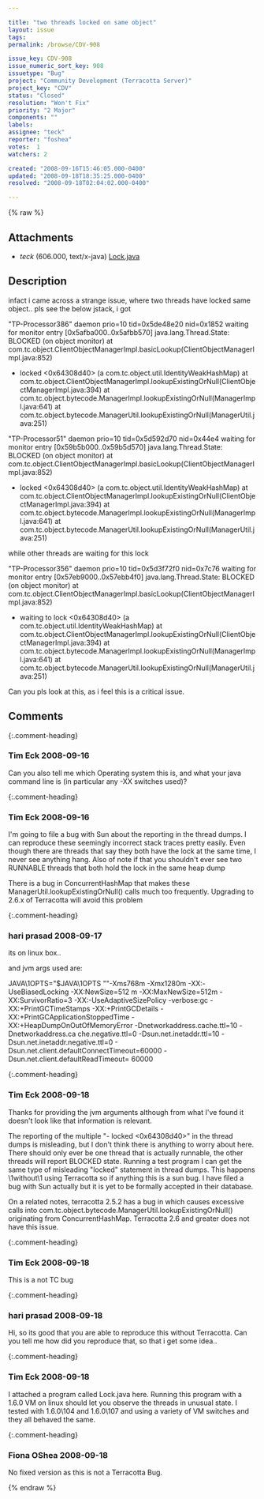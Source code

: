 ```yaml
---

title: "two threads locked on same object"
layout: issue
tags: 
permalink: /browse/CDV-908

issue_key: CDV-908
issue_numeric_sort_key: 908
issuetype: "Bug"
project: "Community Development (Terracotta Server)"
project_key: "CDV"
status: "Closed"
resolution: "Won't Fix"
priority: "2 Major"
components: ""
labels: 
assignee: "teck"
reporter: "foshea"
votes:  1
watchers: 2

created: "2008-09-16T15:46:05.000-0400"
updated: "2008-09-18T18:35:25.000-0400"
resolved: "2008-09-18T02:04:02.000-0400"

---
```




{% raw %}


## Attachments
  
* <em>teck</em> (606.000, text/x-java) [Lock.java](/attachments/CDV/CDV-908/Lock.java)
  



## Description

<div markdown="1" class="description">

infact i came across a strange issue,
where two threads have locked same object..
pls see the below jstack, i got

"TP-Processor386" daemon prio=10 tid=0x5de48e20 nid=0x1852 waiting for monitor entry [0x5afba000..0x5afbb570]
   java.lang.Thread.State: BLOCKED (on object monitor)
at com.tc.object.ClientObjectManagerImpl.basicLookup(ClientObjectManagerImpl.java:852)
- locked <0x64308d40> (a com.tc.object.util.IdentityWeakHashMap)
at com.tc.object.ClientObjectManagerImpl.lookupExistingOrNull(ClientObjectManagerImpl.java:394)
at com.tc.object.bytecode.ManagerImpl.lookupExistingOrNull(ManagerImpl.java:641)
at com.tc.object.bytecode.ManagerUtil.lookupExistingOrNull(ManagerUtil.java:251)

"TP-Processor51" daemon prio=10 tid=0x5d592d70 nid=0x44e4 waiting for monitor entry [0x59b5b000..0x59b5d570]
   java.lang.Thread.State: BLOCKED (on object monitor)
at com.tc.object.ClientObjectManagerImpl.basicLookup(ClientObjectManagerImpl.java:852)
- locked <0x64308d40> (a com.tc.object.util.IdentityWeakHashMap)
at com.tc.object.ClientObjectManagerImpl.lookupExistingOrNull(ClientObjectManagerImpl.java:394)
at com.tc.object.bytecode.ManagerImpl.lookupExistingOrNull(ManagerImpl.java:641)
at com.tc.object.bytecode.ManagerUtil.lookupExistingOrNull(ManagerUtil.java:251)


while other threads are waiting for this lock

"TP-Processor356" daemon prio=10 tid=0x5d3f72f0 nid=0x7c76 waiting for monitor entry [0x57eb9000..0x57ebb4f0]
   java.lang.Thread.State: BLOCKED (on object monitor)
at com.tc.object.ClientObjectManagerImpl.basicLookup(ClientObjectManagerImpl.java:852)
- waiting to lock <0x64308d40> (a com.tc.object.util.IdentityWeakHashMap)
at com.tc.object.ClientObjectManagerImpl.lookupExistingOrNull(ClientObjectManagerImpl.java:394)
at com.tc.object.bytecode.ManagerImpl.lookupExistingOrNull(ManagerImpl.java:641)
at com.tc.object.bytecode.ManagerUtil.lookupExistingOrNull(ManagerUtil.java:251)


Can you pls look at this, as i feel this is a critical issue. 

</div>

## Comments


{:.comment-heading}
### **Tim Eck** <span class="date">2008-09-16</span>

<div markdown="1" class="comment">

Can you also tell me which Operating system this is, and what your java command line is (in particular any -XX switches used)?

</div>


{:.comment-heading}
### **Tim Eck** <span class="date">2008-09-16</span>

<div markdown="1" class="comment">

I'm going to file a bug with Sun about the reporting in the thread dumps. I can reproduce these seemingly incorrect stack traces pretty easily. Even though there are threads that say they both have the lock at the same time, I never see anything hang. Also of note if that you shouldn't ever see two RUNNABLE threads that both hold the lock in the same heap dump

There is a bug in ConcurrentHashMap that makes these ManagerUtil.lookupExistingOrNull() calls much too frequently. Upgrading to 2.6.x of Terracotta will avoid this problem


</div>


{:.comment-heading}
### **hari prasad** <span class="date">2008-09-17</span>

<div markdown="1" class="comment">

its on linux box..

and jvm args used are:

JAVA\1OPTS="$JAVA\1OPTS ""-Xms768m -Xmx1280m -XX:-UseBiasedLocking -XX:NewSize=512
m -XX:MaxNewSize=512m -XX:SurvivorRatio=3 -XX:-UseAdaptiveSizePolicy -verbose:gc
-XX:+PrintGCTimeStamps -XX:+PrintGCDetails -XX:+PrintGCApplicationStoppedTime -
XX:+HeapDumpOnOutOfMemoryError -Dnetworkaddress.cache.ttl=10 -Dnetworkaddress.ca
che.negative.ttl=0 -Dsun.net.inetaddr.ttl=10 -Dsun.net.inetaddr.negative.ttl=0 -
Dsun.net.client.defaultConnectTimeout=60000 -Dsun.net.client.defaultReadTimeout=
60000

</div>


{:.comment-heading}
### **Tim Eck** <span class="date">2008-09-18</span>

<div markdown="1" class="comment">

Thanks for providing the jvm arguments although from what I've found it doesn't look like that information is relevant. 

The reporting of the multiple "- locked <0x64308d40>" in the thread dumps is misleading, but I don't think there is anything to worry about here. There should only ever be one thread that is actually runnable, the other threads will report BLOCKED state. Running a test program I can get the same type of misleading "locked" statement in thread dumps. This happens \1without\1 using Terracotta so if anything this is a sun bug. I have filed a bug with Sun actually but it is yet to be formally accepted in their database. 

On a related notes, terracotta 2.5.2 has a bug in which causes excessive calls into com.tc.object.bytecode.ManagerUtil.lookupExistingOrNull() originating from ConcurrentHashMap. Terracotta 2.6 and greater does not have this issue.




</div>


{:.comment-heading}
### **Tim Eck** <span class="date">2008-09-18</span>

<div markdown="1" class="comment">

This is a not TC bug

</div>


{:.comment-heading}
### **hari prasad** <span class="date">2008-09-18</span>

<div markdown="1" class="comment">

Hi,
    so its good that you are able to reproduce this without Terracotta.
    Can you tell me how did you reproduce that, so that i get some idea..

</div>


{:.comment-heading}
### **Tim Eck** <span class="date">2008-09-18</span>

<div markdown="1" class="comment">

I attached a program called Lock.java here. Running this program with a 1.6.0 VM on linux should let you observe the threads in unusual state. I tested with 1.6.0\104 and 1.6.0\107 and using a variety of VM switches and they all behaved the same.

</div>


{:.comment-heading}
### **Fiona OShea** <span class="date">2008-09-18</span>

<div markdown="1" class="comment">

No fixed version as this is not a Terracotta Bug.

</div>



{% endraw %}
